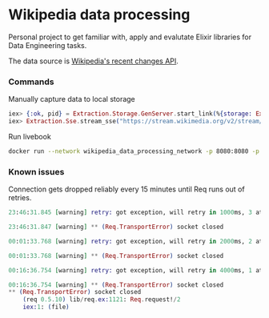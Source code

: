 # Wikipedia data processing

Personal project to get familiar with, apply and evalutate Elixir libraries for Data Engineering tasks.

The data source is [Wikipedia's recent changes API](https://www.mediawiki.org/wiki/API:RecentChanges).

### Commands

Manually capture data to local storage
```elixir
iex> {:ok, pid} = Extraction.Storage.GenServer.start_link(%{storage: Extraction.Storage.S3, formatter: Extraction.Storage.Formatter.Json})
iex> Extraction.Sse.stream_sse("https://stream.wikimedia.org/v2/stream/recentchange", &Extraction.Sse.process_sse/2)
```

Run livebook
```bash
docker run --network wikipedia_data_processing_network -p 8080:8080 -p 8081:8081 --pull always -u $(id -u):$(id -g) -v $(pwd)/data_exploration:/data ghcr.io/livebook-dev/livebook
```

### Known issues

Connection gets dropped reliably every 15 minutes until Req runs out of retries.
```elixir
23:46:31.845 [warning] retry: got exception, will retry in 1000ms, 3 attempts left

23:46:31.847 [warning] ** (Req.TransportError) socket closed

00:01:33.768 [warning] retry: got exception, will retry in 2000ms, 2 attempts left

00:01:33.768 [warning] ** (Req.TransportError) socket closed

00:16:36.754 [warning] retry: got exception, will retry in 4000ms, 1 attempt left

00:16:36.754 [warning] ** (Req.TransportError) socket closed
** (Req.TransportError) socket closed
    (req 0.5.10) lib/req.ex:1121: Req.request!/2
    iex:1: (file)
```